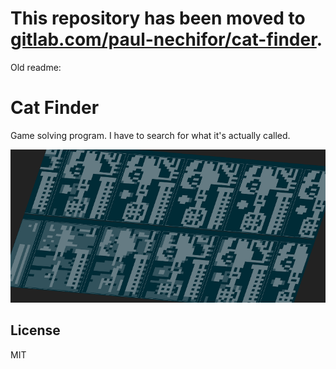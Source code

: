 # This repository has been moved to [gitlab.com/paul-nechifor/cat-finder](http://gitlab.com/paul-nechifor/cat-finder).

Old readme:

# Cat Finder

Game solving program. I have to search for what it's actually called.

![screenshot](screenshot.png)

## License

MIT
